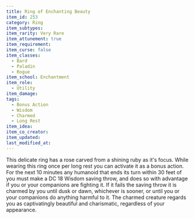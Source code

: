 ```yaml
---
title: Ring of Enchanting Beauty
item_id: 253
category: Ring
item_subtypes:
item_rarity: Very Rare
item_attunement: true
item_requirement:
item_curse: false
item_classes:
  - Bard
  - Paladin
  - Rogue
item_school: Enchantment
item_role:
  - Utility
item_damage:
tags:
  - Bonus Action
  - Wisdom
  - Charmed
  - Long Rest
item_idea:
item_co_creator:
item_updated:
last_modified_at:
---
```


This delicate ring has a rose carved from a shining ruby as it's focus. While wearing this ring once per long rest you can activate it as a bonus action. For the next 10 minutes any humanoid that ends its turn within 30 feet of you must make a DC 18 Wisdom saving throw, and does so with advantage if you or your companions are fighting it. If it fails the saving throw it is charmed by you until dusk or dawn, whichever is sooner, or until you or your companions do anything harmful to it. The charmed creature regards you as captivatingly beautiful and charismatic, regardless of your appearance.
